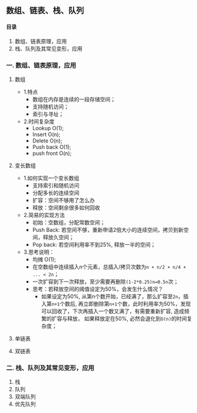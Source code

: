 ## 数组、链表、栈、队列

#### 目录
1. 数组、链表原理，应用
2. 栈、队列及其常见变形，应用

### 一. 数组、链表原理，应用
1. 数组
    - 1.特点
        - 数组在内存是连续的一段存储空间；
        - 支持随机访问；
        - 索引与寻址；
    - 2.时间复杂度
        - Lookup    O(1);
        - Insert    O(n);   
        - Delete    O(n);
        - Push back O(1);
        - push front O(n);
2. 变长数组
    - 1.如何实现一个变长数组
        - 支持索引和随机访问
        - 分配多长的连续空间
        - 扩容：空间不够用了怎么办
        - 释放：空间剩余很多如何回收
    - 2.简易的实现方法
        - 初始：空数组，分配常数空间；
        - Push Back: 若空间不够，重新申请2倍大小的连续空间，拷贝到新空间，释放久空间；
        - Pop back: 若空间利用率不到25%, 释放一半的空间；
    - 3.思考说明：
        - 均摊 O(1);
        - 在空数组中连续插入n个元素，总插入/拷贝次数为`n + n/2 + n/4 + ... < 2n`；
        - 一次扩容到下一次释放，至少需要再删除`(1-2*0.25)n=0.5n`次；
        - 思考：若释放空间的阈值设定为50%，会发生什么情况？
            - 如果设定为50%, 从第n个数开始，已经满了，那么扩容至`2n`，插入第`n+1`个数后, 再立即删除第`n+1`个数，此时利用率为50%，发现可以回收了，下次再插入一个数又满了，有需要重新扩容, 造成频繁的扩容与释放， 如果释放定在50%, 必然会退化到`O(n)`的时间复杂度；

3. 单链表
4. 双链表

### 二. 栈、队列及其常见变形，应用
1. 栈
2. 队列
3. 双端队列
4. 优先队列
